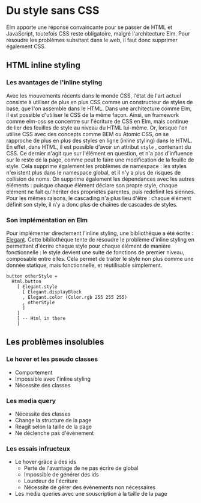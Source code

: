 # Du style sans CSS

Elm apporte une réponse convaincante pour se passer de HTML et JavaScript, toutefois CSS reste obligatoire, malgré l'architecture Elm. Pour résoudre les problèmes subsitant dans le web, il faut donc supprimer également CSS.

## HTML inline styling

### Les avantages de l'inline styling

Avec les mouvements récents dans le monde CSS, l'état de l'art actuel consiste à utiliser de plus en plus CSS comme un constructeur de styles de base, que l'on assemble dans le HTML. Dans une architecture comme Elm, il est possible d'utiliser le CSS de la même façon. Ainsi, un framework comme elm-css se concentre sur l'écriture de CSS en Elm, mais continue de lier des feuilles de style au niveau du HTML lui-même. Or, lorsque l'on utilise CSS avec des concepts comme BEM ou Atomic CSS, on se rapproche de plus en plus des styles en ligne \(inline styling\) dans le HTML. En effet, dans HTML, il est possible d'avoir un attribut `style` , contenant du CSS. Ce dernier n'agit que sur l'élément en question, et n'a pas d'influence sur le reste de la page, comme peut le faire une modification de la feuille de style. Cela supprime également les problèmes de namespace : les styles n'existent plus dans le namespace global, et il n'y a plus de risques de collision de noms. On supprime également les dépendances avec les autres éléments : puisque chaque élément déclare son propre style, chaque élément ne fait qu'hériter des propriétés parentes, puis redéfinit les siennes. Pour les mêmes raisons, le cascading n'a plus lieu d'être : chaque élément définit son style, il n'y a donc plus de chaînes de cascades de styles.

### Son implémentation en Elm

Pour implémenter directement l'inline styling, une bibliothèque a été écrite : [Elegant](https://github.com/elm-bodybuilder/elegant). Cette bibliothèque tente de résoudre le problème d'inline styling en permettant d'écrire chaque style pour chaque élément de manière fonctionnelle : le style devient une suite de fonctions de premier niveau, composable entre elles. Cela permet de traiter le style non plus comme une donnée statique, mais fonctionnelle, et réutilisable simplement.

```
button otherStyle =
  Html.button
    [ Elegant.style
      [ Elegant.displayBlock
      , Elegant.color (Color.rgb 255 255 255) 
      , otherStyle
      ]
    ]
    [ -- Html in there 
    ]
```



## Les problèmes insolubles

### Le hover et les pseudo classes

* Comportement
* Impossible avec l'inline styling
* Nécessite des classes

### Les media query

* Nécessite des classes
* Change la structure de la page
* Réagit selon la taille de la page
* Ne déclenche pas d'évènement

### Les essais infructeux

* Le hover grâce à des ids
  * Perte de l'avantage de ne pas écrire de global
  * Impossible de générer des ids
  * Lourdeur de l'écriture
  * Nécessite de gérer des évènements non nécessaires
* Les media queries avec une souscription à la taille de la page




